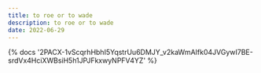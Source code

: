 ```yaml
---
title: to roe or to wade
description: to roe or to wade
date: 2022-06-29
---
```

<body style="margin:0">
{% docs '2PACX-1vScqrhHbhI5YqstrUu6DMJY_v2kaWmAIfk04JVGywI7BE-srdVx4HciXWBsiH5h1JPJFkxwyNPFV4YZ' %}